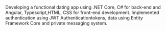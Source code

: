 Developing a functional dating app using .NET Core, C# for back-end and Angular, Typescript,HTML, CSS for front-end development. Implemented authentication using JWT Authenticationtokens, data using Entity Framework Core and private messaging system.
